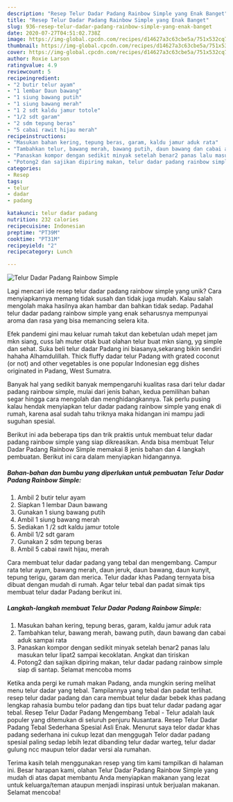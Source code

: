 ```yaml
---
description: "Resep Telur Dadar Padang Rainbow Simple yang Enak Banget"
title: "Resep Telur Dadar Padang Rainbow Simple yang Enak Banget"
slug: 936-resep-telur-dadar-padang-rainbow-simple-yang-enak-banget
date: 2020-07-27T04:51:02.738Z
image: https://img-global.cpcdn.com/recipes/d14627a3c63cbe5a/751x532cq70/telur-dadar-padang-rainbow-simple-foto-resep-utama.jpg
thumbnail: https://img-global.cpcdn.com/recipes/d14627a3c63cbe5a/751x532cq70/telur-dadar-padang-rainbow-simple-foto-resep-utama.jpg
cover: https://img-global.cpcdn.com/recipes/d14627a3c63cbe5a/751x532cq70/telur-dadar-padang-rainbow-simple-foto-resep-utama.jpg
author: Roxie Larson
ratingvalue: 4.9
reviewcount: 5
recipeingredient:
- "2 butir telur ayam"
- "1 lembar Daun bawang"
- "1 siung bawang putih"
- "1 siung bawang merah"
- "1 2 sdt kaldu jamur totole"
- "1/2 sdt garam"
- "2 sdm tepung beras"
- "5 cabai rawit hijau merah"
recipeinstructions:
- "Masukan bahan kering, tepung beras, garam, kaldu jamur aduk rata"
- "Tambahkan telur, bawang merah, bawang putih, daun bawang dan cabai aduk sampai rata"
- "Panaskan kompor dengan sedikit minyak setelah benar2 panas lalu masukan telur lipat2 sampai kecoklatan. Angkat dan tiriskan"
- "Potong2 dan sajikan dipiring makan, telur dadar padang rainbow simple siap di santap. Selamat mencoba moms"
categories:
- Resep
tags:
- telur
- dadar
- padang

katakunci: telur dadar padang 
nutrition: 232 calories
recipecuisine: Indonesian
preptime: "PT39M"
cooktime: "PT31M"
recipeyield: "2"
recipecategory: Lunch

---
```



![Telur Dadar Padang Rainbow Simple](https://img-global.cpcdn.com/recipes/d14627a3c63cbe5a/751x532cq70/telur-dadar-padang-rainbow-simple-foto-resep-utama.jpg)

Lagi mencari ide resep telur dadar padang rainbow simple yang unik? Cara menyiapkannya memang tidak susah dan tidak juga mudah. Kalau salah mengolah maka hasilnya akan hambar dan bahkan tidak sedap. Padahal telur dadar padang rainbow simple yang enak seharusnya mempunyai aroma dan rasa yang bisa memancing selera kita.

Efek pandemi gini mau keluar rumah takut dan kebetulan udah mepet jam mkn siang, cuss lah muter otak buat olahan telur buat mkn siang, yg simple dan sehat. Suka beli telur dadar Padang ini biasanya,sekarang bikin sendiri hahaha Alhamdulillah. Thick fluffy dadar telur Padang with grated coconut (or not) and other vegetables is one popular Indonesian egg dishes originated in Padang, West Sumatra.

Banyak hal yang sedikit banyak mempengaruhi kualitas rasa dari telur dadar padang rainbow simple, mulai dari jenis bahan, kedua pemilihan bahan segar hingga cara mengolah dan menghidangkannya. Tak perlu pusing kalau hendak menyiapkan telur dadar padang rainbow simple yang enak di rumah, karena asal sudah tahu triknya maka hidangan ini mampu jadi suguhan spesial.


Berikut ini ada beberapa tips dan trik praktis untuk membuat telur dadar padang rainbow simple yang siap dikreasikan. Anda bisa membuat Telur Dadar Padang Rainbow Simple memakai 8 jenis bahan dan 4 langkah pembuatan. Berikut ini cara dalam menyiapkan hidangannya.

<!--inarticleads1-->

##### Bahan-bahan dan bumbu yang diperlukan untuk pembuatan Telur Dadar Padang Rainbow Simple:

1. Ambil 2 butir telur ayam
1. Siapkan 1 lembar Daun bawang
1. Gunakan 1 siung bawang putih
1. Ambil 1 siung bawang merah
1. Sediakan 1 /2 sdt kaldu jamur totole
1. Ambil 1/2 sdt garam
1. Gunakan 2 sdm tepung beras
1. Ambil 5 cabai rawit hijau, merah


Cara membuat telur dadar padang yang tebal dan mengembang. Campur rata telur ayam, bawang merah, daun jeruk, daun bawang, daun kunyit, tepung terigu, garam dan merica. Telur dadar khas Padang ternyata bisa dibuat dengan mudah di rumah. Agar telur tebal dan padat simak tips membuat telur dadar Padang berikut ini. 

<!--inarticleads2-->

##### Langkah-langkah membuat Telur Dadar Padang Rainbow Simple:

1. Masukan bahan kering, tepung beras, garam, kaldu jamur aduk rata
1. Tambahkan telur, bawang merah, bawang putih, daun bawang dan cabai aduk sampai rata
1. Panaskan kompor dengan sedikit minyak setelah benar2 panas lalu masukan telur lipat2 sampai kecoklatan. Angkat dan tiriskan
1. Potong2 dan sajikan dipiring makan, telur dadar padang rainbow simple siap di santap. Selamat mencoba moms


Ketika anda pergi ke rumah makan Padang, anda mungkin sering melihat menu telur dadar yang tebal. Tampilannya yang tebal dan padat terlihat. resep telur dadar padang dan cara membuat telur dadar bebek khas padang lengkap rahasia bumbu telor padang dan tips buat telur dadar padang agar tebal. Resep Telur Dadar Padang Mengembang Tebal - Telur adalah lauk populer yang ditemukan di seluruh penjuru Nusantara. Resep Telur Dadar Padang Tebal Sederhana Spesial Asli Enak. Menurut saya telor dadar khas padang sederhana ini cukup lezat dan menggugah Telor dadar padang spesial paling sedap lebih lezat dibanding telur dadar warteg, telur dadar gulung ncc maupun telor dadar versi ala rumahan. 

Terima kasih telah menggunakan resep yang tim kami tampilkan di halaman ini. Besar harapan kami, olahan Telur Dadar Padang Rainbow Simple yang mudah di atas dapat membantu Anda menyiapkan makanan yang lezat untuk keluarga/teman ataupun menjadi inspirasi untuk berjualan makanan. Selamat mencoba!

